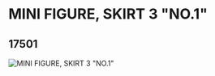 # MINI FIGURE, SKIRT 3 "NO.1"
## 17501
![MINI FIGURE, SKIRT 3 "NO.1"](https://lc-www-live-s.legocdn.com/media/bricks/5/2/6072981.jpg)